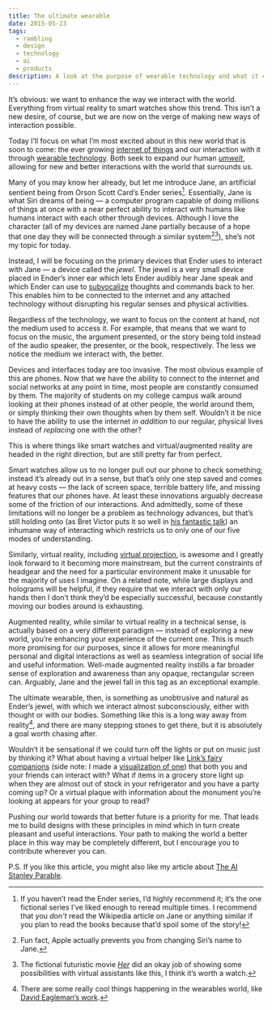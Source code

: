 ```yaml
---
title: The ultimate wearable
date: 2015-05-23
tags:
  - rambling
  - design
  - technology
  - ai
  - products
description: A look at the purpose of wearable technology and what it could be.
---
```


<script>
	import ContentAside from "$lib/components/ContentAside.svelte";
</script>

It’s obvious: we want to enhance the way we interact with the world. Everything from virtual reality to smart watches show this trend. This isn’t a new desire, of course, but we are now on the verge of making new ways of interaction possible.

Today I’ll focus on what I’m most excited about in this new world that is soon to come: the ever growing [internet of things](https://en.wikipedia.org/wiki/Internet_of_Things) and our interaction with it through [wearable technology](https://en.wikipedia.org/wiki/Wearable_technology). Both seek to expand our human [_umwelt_](https://en.wikipedia.org/wiki/Umwelt), allowing for new and better interactions with the world that surrounds us.

<span class="excerpt_marker"></span>

Many of you may know her already, but let me introduce Jane, an artificial sentient being from Orson Scott Card’s Ender series[^1]. Essentially, Jane is what Siri dreams of being — a computer program capable of doing millions of things at once with a near perfect ability to interact with humans like humans interact with each other through devices. Although I love the character (all of my devices are named Jane partially because of a hope that one day they will be connected through a similar system[^2][^3]), she’s not my topic for today.

[^1]: If you haven’t read the Ender series, I’d highly recommend it; it’s the one fictional series I’ve liked enough to reread multiple times. I recommend that you _don't_ read the Wikipedia article on Jane or anything similar if you plan to read the books because that’d spoil some of the story!
[^2]: Fun fact, Apple actually prevents you from changing Siri’s name to Jane.
[^3]: The fictional futuristic movie [_Her_](https://en.wikipedia.org/wiki/Her_%28film%29) did an okay job of showing some possibilities with virtual assistants like this, I think it’s worth a watch.

Instead, I will be focusing on the primary devices that Ender uses to interact with Jane — a device called the _jewel_. The jewel is a very small device placed in Ender’s inner ear which lets Ender audibly hear Jane speak and which Ender can use to [subvocalize](https://en.wikipedia.org/wiki/Subvocalization) thoughts and commands back to her. This enables him to be connected to the internet and any attached technology without disrupting his regular senses and physical activities.

Regardless of the technology, we want to focus on the content at hand, not the medium used to access it. For example, that means that we want to focus on the music, the argument presented, or the story being told instead of the audio speaker, the presenter, or the book, respectively. The less we notice the medium we interact with, the better.

Devices and interfaces today are too invasive. The most obvious example of this are phones. Now that we have the ability to connect to the internet and social networks at any point in time, most people are constantly consumed by them. The majority of students on my college campus walk around looking at their phones instead of at other people, the world around them, or simply thinking their own thoughts when by them self. Wouldn’t it be nice to have the ability to use the internet _in addition_ to our regular, physical lives instead of _replacing_ one with the other?

This is where things like smart watches and virtual/augmented reality are headed in the right direction, but are still pretty far from perfect.

Smart watches allow us to no longer pull out our phone to check something; instead it’s already out in a sense, but that’s only one step saved and comes at heavy costs — the lack of screen space, terrible battery life, and missing features that our phones have. At least these innovations arguably decrease some of the friction of our interactions. And admittedly, some of these limitations will no longer be a problem as technology advances, but that’s still holding onto (as Bret Victor puts it so well in [his fantastic talk](https://vimeo.com/115154289)) an inhumane way of interacting which restricts us to only one of our five modes of understanding.

Similarly, virtual reality, including [virtual projection](https://vimeo.com/115082758#at=0), is awesome and I greatly look forward to it becoming more mainstream, but the current constraints of headgear and the need for a particular environment make it unusable for the majority of uses I imagine. On a related note, while large displays and holograms will be helpful, if they require that we interact with only our hands then I don’t think they’d be especially successful, because constantly moving our bodies around is exhausting.

Augmented reality, while similar to virtual reality in a technical sense, is actually based on a very different paradigm — instead of exploring a new world, you’re enhancing your experience of the current one. This is much more promising for our purposes, since it allows for more meaningful personal and digital interactions as well as seamless integration of social life and useful information. Well-made augmented reality instills a far broader sense of exploration and awareness than any opaque, rectangular screen can. Arguably, Jane and the jewel fall in this tag as an exceptional example.

The ultimate wearable, then, is something as unobtrusive and natural as Ender’s jewel, with which we interact almost subconsciously, either with thought or with our bodies. Something like this is a long way away from reality[^4], and there are many stepping stones to get there, but it is absolutely a goal worth chasing after.

Wouldn’t it be sensational if we could turn off the lights or put on music just by thinking it? What about having a virtual helper like [Link’s fairy companions](https://zelda.wikia.com/wiki/Link%27s_Fairy_Companion) (side note: I made a [visualization of one](https://codepen.io/ZachSaucier/pen/JjBMMzZ)) that both you and your friends can interact with? What if items in a grocery store light up when they are almost out of stock in your refrigerator and you have a party coming up? Or a virtual plaque with information about the monument you’re looking at appears for your group to read?

Pushing our world towards that better future is a priority for me. That leads me to build designs with these principles in mind which in turn create pleasant and useful interactions. Your path to making the world a better place in this way may be completely different, but I encourage you to contribute wherever you can.

P.S. If you like this article, you might also like my article about [The AI Stanley Parable](/blog/the-ai-stanley-parable).

[^4]: There are some really cool things happening in the wearables world, like [David Eagleman’s work](https://www.ted.com/talks/david_eagleman_can_we_create_new_senses_for_humans).
